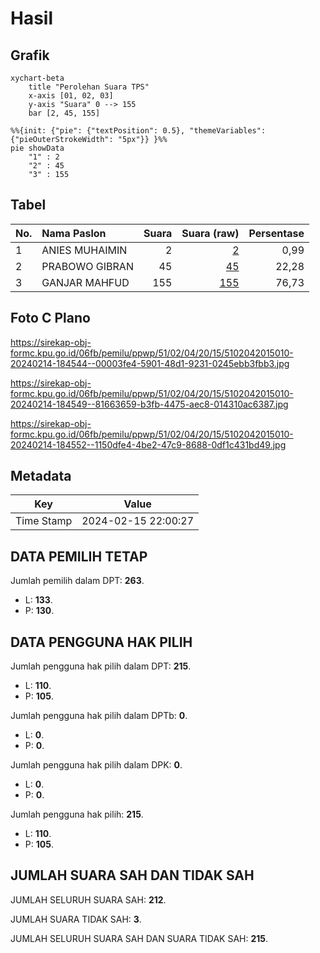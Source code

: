 # Hasil

## Grafik

```mermaid
xychart-beta
    title "Perolehan Suara TPS"
    x-axis [01, 02, 03]
    y-axis "Suara" 0 --> 155
    bar [2, 45, 155]
```

```mermaid
%%{init: {"pie": {"textPosition": 0.5}, "themeVariables": {"pieOuterStrokeWidth": "5px"}} }%%
pie showData
    "1" : 2
    "2" : 45
    "3" : 155
```

## Tabel

| No. | Nama Paslon    | Suara | Suara (raw) | Persentase |
|:--- |:-------------- | -----:| -----------:| ----------:|
| 1   | ANIES MUHAIMIN | 2     | [2][p-1]    | 0,99       |
| 2   | PRABOWO GIBRAN | 45    | [45][p-2]   | 22,28      |
| 3   | GANJAR MAHFUD  | 155   | [155][p-3]  | 76,73      |


[p-1]: https://github.com/gigit-pemilu/pemilu-2024-51-bali/blob/main/pilpres/hitung-suara/sub/51-bali/sub/02-tabanan/sub/04-kerambitan/sub/2015-timpag/sub/010-tps/sub/paslon-1.txt
[p-2]: https://github.com/gigit-pemilu/pemilu-2024-51-bali/blob/main/pilpres/hitung-suara/sub/51-bali/sub/02-tabanan/sub/04-kerambitan/sub/2015-timpag/sub/010-tps/sub/paslon-2.txt
[p-3]: https://github.com/gigit-pemilu/pemilu-2024-51-bali/blob/main/pilpres/hitung-suara/sub/51-bali/sub/02-tabanan/sub/04-kerambitan/sub/2015-timpag/sub/010-tps/sub/paslon-3.txt

## Foto C Plano

https://sirekap-obj-formc.kpu.go.id/06fb/pemilu/ppwp/51/02/04/20/15/5102042015010-20240214-184544--00003fe4-5901-48d1-9231-0245ebb3fbb3.jpg

https://sirekap-obj-formc.kpu.go.id/06fb/pemilu/ppwp/51/02/04/20/15/5102042015010-20240214-184549--81663659-b3fb-4475-aec8-014310ac6387.jpg

https://sirekap-obj-formc.kpu.go.id/06fb/pemilu/ppwp/51/02/04/20/15/5102042015010-20240214-184552--1150dfe4-4be2-47c9-8688-0df1c431bd49.jpg


## Metadata

| Key        | Value               |
| ---------- | ------------------- |
| Time Stamp | 2024-02-15 22:00:27 |


## DATA PEMILIH TETAP

Jumlah pemilih dalam DPT: **263**.
 * L: **133**.
 * P: **130**.

## DATA PENGGUNA HAK PILIH

Jumlah pengguna hak pilih dalam DPT: **215**.
 * L: **110**.
 * P: **105**.

Jumlah pengguna hak pilih dalam DPTb: **0**.
 * L: **0**.
 * P: **0**.

Jumlah pengguna hak pilih dalam DPK: **0**.
 * L: **0**.
 * P: **0**.

Jumlah pengguna hak pilih: **215**.
 * L: **110**.
 * P: **105**.

## JUMLAH SUARA SAH DAN TIDAK SAH

JUMLAH SELURUH SUARA SAH: **212**.

JUMLAH SUARA TIDAK SAH: **3**.

JUMLAH SELURUH SUARA SAH DAN SUARA TIDAK SAH: **215**.


